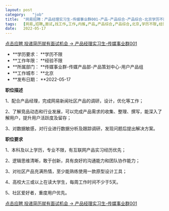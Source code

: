 ```yaml
---
layout:	post
category:	"job"
title:	"网易招聘：产品经理实习生-传媒事业群001-产品-产品综合-产品综合-北京学历不限经验不限"
tags:	[网易,招聘,面试,找工作,工作,内推,产品,产品综合,产品综合,北京,学历不限,经验不限]
date:	2022-05-17
---
```


[点击应聘 投递简历就有面试机会 ->  产品经理实习生-传媒事业群001](http://mobile.bole.netease.com/bole/boleDetail?id=40291&employeeId=346f03c3cda5f04c&key=all)



- **学历要求： **学历不限
- **工作年限： **经验不限
- **所属部门： **传媒事业群-传媒产品部-产品策划中心-用户产品组
- **工作城市： **北京
- **发布日期： **2022-05-17



**职位描述**

1、配合产品经理，完成网易新闻社区产品的调研，设计，优化等工作；

2、了解竞品动态和行业发展，可以完成产品需求的收集、整理、撰写，能深入了解用户，提升用户活跃度及留存；

3、对数据敏感，对行业进行数据分析及跟踪调研，发现问题后提出解决方案。





**职位要求**

1、本科及以上学历，专业不限，有互联网产品实习经历优先；

2、逻辑思维清晰，敢于创新，具有良好的沟通能力和团队协作能力；

3、对社区产品充满热情，至少能熟练使用一款原型设计工具；

4、高校大三或以上在读大学生，每周工作时间不少于5天。

5、社区爱好者，重度用户优先。



[点击应聘 投递简历就有面试机会 ->  产品经理实习生-传媒事业群001](http://mobile.bole.netease.com/bole/boleDetail?id=40291&employeeId=346f03c3cda5f04c&key=all)
